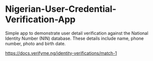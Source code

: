 # Nigerian-User-Credential-Verification-App
Simple app to demonstrate user detail verification against the National Identity Number (NIN) database. These details include name, phone number, photo and birth date.

https://docs.verifyme.ng/identity-verifications/match-1
